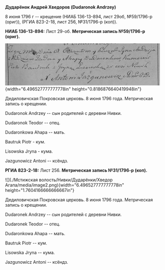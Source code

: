 **Дударёнок Андрей Хведоров (Dudaronok Andrzey)**

8 июня 1796 г -- крещение (НИАБ 136-13-894, лист 29об, №59/1796-р
(ориг)), (РГИА 823-2-18, лист 256, №31/1796-р (коп)).

**НИАБ 136-13-894:** Лист 29-об. **Метрическая запись №59/1796-р
(ориг).**

![](./media/84c496ab887925d5f606b9f69648719fbf23f73f.png){width="6.496527777777778in"
height="0.8186876640419948in"}

Дедиловичская Покровская церковь. 8 июня 1796 года. Метрическая запись о
крещении.

Dudaronok Andrzey -- сын родителей с деревни Нивки.

Dudaronok Teodor -- отец.

Dudaronkowa Ahapa -- мать.

Bautruk Piotr - кум.

Lisowska Jryna - кума.

Jazgunowicz Antoni -- ксёндз.

**РГИА 823-2-18:** Лист 256. **Метрическая запись №31/1796-р (коп).**

![](./Мстижская волость/Нивки/Дударёнки/Хведор Агапа/media/image2.png){width="6.496527777777778in"
height="1.7604166666666667in"}

Дедиловичская Покровская церковь. 8 июня 1796 года. Метрическая запись о
крещении.

Dudaronek Andrzey -- сын родителей с деревни Нивки.

Dudaronek Teodor -- отец.

Dudaronkowa Ahapa -- мать.

Bautruk Piotr -- кум.

Lisowska Jryna -- кума.

Jazgunowicz Antoni -- ксёндз.
